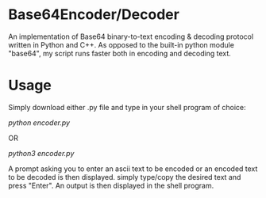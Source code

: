 # Base64Encoder/Decoder
An implementation of Base64 binary-to-text encoding & decoding protocol written in Python and C++. As opposed to the built-in python module "base64", my script runs faster both in encoding and decoding text. 

# Usage
Simply download either .py file and type in your shell program of choice:

*python encoder.py*

OR

*python3 encoder.py*

A prompt asking you to enter an ascii text to be encoded or an encoded text to be decoded is then displayed. simply type/copy the desired text and press "Enter". An output is then displayed in the shell program.
